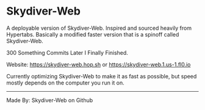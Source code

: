 # Skydiver-Web
A deployable version of Skydiver-Web.
Inspired and sourced heavily from Hypertabs.
Basically a modified faster version that is a spinoff called Skydiver-Web.

300 Something Commits Later I Finally Finished. 

Website: https://skydiver-web.hop.sh or https://skydiver-web.1.us-1.fl0.io

Currently optimizing Skydiver-Web to make it as fast as possible, but speed mostly depends on the computer you run it on.
_______________________________
Made By: Skydiver-Web on Github    
      

